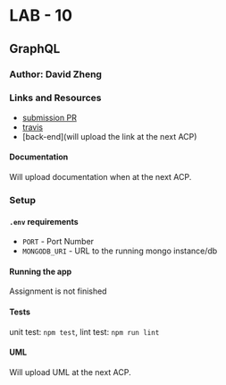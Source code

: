 # LAB - 10

## GraphQL

### Author: David Zheng 

### Links and Resources
* [submission PR](http://xyz.com)
* [travis](http://xyz.com)
* [back-end](will upload the link at the next ACP)

#### Documentation
Will upload documentation when at the next ACP. 


### Setup
#### `.env` requirements
* `PORT` - Port Number
* `MONGODB_URI` - URL to the running mongo instance/db

#### Running the app
Assignment is not finished
  
#### Tests
unit test: `npm test`,
lint test: `npm run lint`

#### UML
Will upload UML at the next ACP. 
